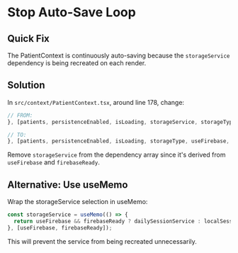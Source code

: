 # Stop Auto-Save Loop

## Quick Fix

The PatientContext is continuously auto-saving because the `storageService` dependency is being recreated on each render.

## Solution

In `src/context/PatientContext.tsx`, around line 178, change:

```typescript
// FROM:
}, [patients, persistenceEnabled, isLoading, storageService, storageType, useFirebase, firebaseReady]);

// TO:
}, [patients, persistenceEnabled, isLoading, storageType, useFirebase, firebaseReady]);
```

Remove `storageService` from the dependency array since it's derived from `useFirebase` and `firebaseReady`.

## Alternative: Use useMemo

Wrap the storageService selection in useMemo:

```typescript
const storageService = useMemo(() => {
  return useFirebase && firebaseReady ? dailySessionService : localSessionService;
}, [useFirebase, firebaseReady]);
```

This will prevent the service from being recreated unnecessarily.
